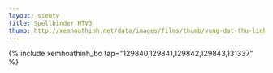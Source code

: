 ```yaml
---
layout: sieutv
title: Spellbinder HTV3
thumb: http://xemhoathinh.net/data/images/films/thumb/vung-dat-thu-linh-rong-spellbinder-htv3-1995.jpg
---
```

{% include xemhoathinh_bo tap="129840,129841,129842,129843,131337" %} 
